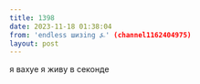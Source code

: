 ```yaml
---
title: 1398
date: 2023-11-18 01:38:04
from: 'endless шизing ⍼' (channel1162404975)
layout: post
---
```


я вахуе я живу в секонде
